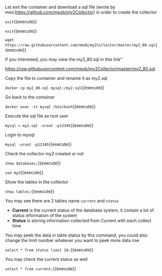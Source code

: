 Let exit the container and download a sql file (wrote by meo:https://github.com/meob/my2Collector) in order to create the collector

`exit`{{execute}}

`exit`{{execute}}

`wget https://raw.githubusercontent.com/meob/my2Collector/master/my2_80.sql`{{execute}}

If you interested, you may view the my2_80.sql in this link"

https://raw.githubusercontent.com/meob/my2Collector/master/my2_80.sql

Copy the file to container and rename it as my2.sql

`docker cp my2_80.sql mysql:/my2.sql`{{execute}}

Go back to the container 

`docker exec -it mysql /bin/bash`{{execute}}

Execute the sql file as root user 

`mysql < my2.sql -uroot -p12345`{{execute}}

Login to mysql

`mysql -uroot -p12345`{{execute}}

Check the collector my2 created or not

`show databases;`{{execute}}

`use my2`{{execute}}

Show the tables in the collector

`show tables;`{{execute}}

You may see there are 2 tables name `current` and `status`

- **Current** is the current status of the database system, it contain a lot of status information of the system
- **Status** is storing information collected from Current with each collect time

You may peek the data in table status by this command, you could also change the limit number whatever you want to peek more data row

`select * from status limit 10;`{{execute}}

You may check the current status as well

`select * from current;`{{execute}}
